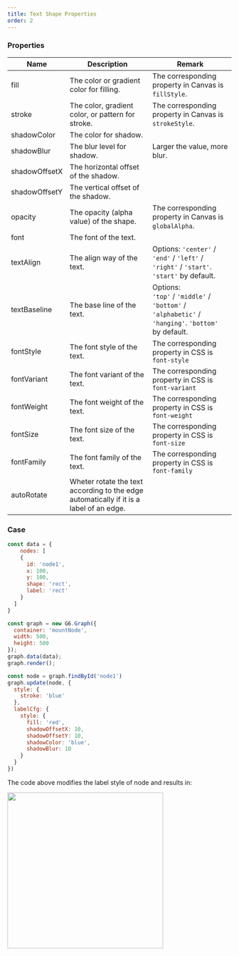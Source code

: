 ```yaml
---
title: Text Shape Properties
order: 2
---
```


### Properties

| Name | Description | Remark |
| --- | --- | --- |
| fill | The color or gradient color for filling. | The corresponding property in Canvas is `fillStyle`. |
| stroke | The color, gradient color, or pattern for stroke. | The corresponding property in Canvas is `strokeStyle`. |
| shadowColor | The color for shadow. |  |
| shadowBlur | The blur level for shadow. | Larger the value, more blur. |
| shadowOffsetX | The horizontal offset of the shadow. |  |
| shadowOffsetY | The vertical offset of the shadow. |  |
| opacity | The opacity (alpha value) of the shape. | The corresponding property in Canvas is `globalAlpha`. |
| font | The font of the text. |  |
| textAlign | The align way of the text. | Options: `'center'` / `'end'` / `'left'` / `'right'` / `'start'`. `'start'` by default. |
| textBaseline | The base line of the text. | Options: <br />`'top'` / `'middle'` / `'bottom'` / `'alphabetic'` / `'hanging'`. `'bottom'` by default. |
| fontStyle | The font style of the text. | The corresponding property in CSS is `font-style` |
| fontVariant | The font variant of the text. | The corresponding property in CSS is `font-variant` |
| fontWeight | The font weight of the text. | The corresponding property in CSS is `font-weight` |
| fontSize | The font size of the text. | The corresponding property in CSS is `font-size` |
| fontFamily | The font family of the text. | The corresponding property in CSS is `font-family` |
| autoRotate | Wheter rotate the text according to the edge automatically if it is a label of an edge. |  |


### Case
```javascript
const data = {
	nodes: [
  	{
      id: 'node1',
      x: 100,
      y: 100,
      shape: 'rect',
      label: 'rect'
    }
  ]
}

const graph = new G6.Graph({
  container: 'mountNode',
  width: 500,
  height: 500
});
graph.data(data);
graph.render();

const node = graph.findById('node1')
graph.update(node, {
  style: {
    stroke: 'blue'
  },
  labelCfg: {
    style: {
      fill: 'red',
      shadowOffsetX: 10,
      shadowOffsetY: 10,
      shadowColor: 'blue',
      shadowBlur: 10
    }
  }
})
```

The code above modifies the label style of node and results in:

<img src='https://gw.alipayobjects.com/mdn/rms_f8c6a0/afts/img/A*euH9SLcS2IoAAAAAAAAAAABkARQnAQ' width=350>

